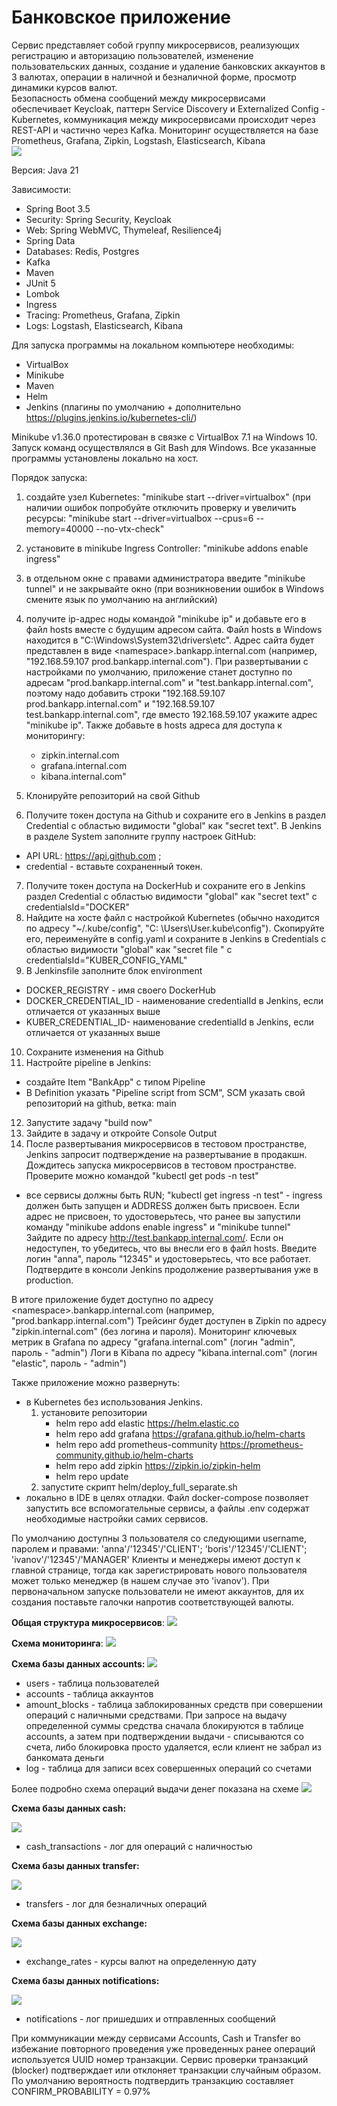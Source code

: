 # Банковское приложение

Сервис представляет собой группу микросервисов, реализующих регистрацию и авторизацию пользователей, изменение
пользовательских данных, создание и удаление банковских аккаунтов в 3 валютах, операции в наличной и безналичной форме,
просмотр динамики курсов валют.  
Безопасность обмена сообщений между микросервисами обеспечивает Keycloak, паттерн Service Discovery и
Externalized Config - Kubernetes, коммуникация между микросервисами происходит через REST-API и частично через Kafka.
Мониторинг осуществляется на базе Prometheus, Grafana, Zipkin, Logstash, Elasticsearch, Kibana  
![](/readme/front.png)

Версия: Java 21

Зависимости:

* Spring Boot 3.5
* Security: Spring Security, Keycloak
* Web: Spring WebMVC, Thymeleaf, Resilience4j
* Spring Data
* Databases: Redis, Postgres
* Kafka
* Maven
* JUnit 5
* Lombok
* Ingress
* Tracing: Prometheus, Grafana, Zipkin
* Logs: Logstash, Elasticsearch, Kibana

Для запуска программы на локальном компьютере необходимы:

* VirtualBox
* Minikube
* Maven
* Helm
* Jenkins (плагины по умолчанию + дополнительно https://plugins.jenkins.io/kubernetes-cli/)

Minikube v1.36.0 протестирован в связке с VirtualBox 7.1 на Windows 10. Запуск команд осуществлялся в Git Bash для
Windows.
Все указанные программы установлены локально на хост.

Порядок запуска:

1) создайте узел Kubernetes: "minikube start --driver=virtualbox"
   (при наличии ошибок попробуйте отключить проверку и увеличить ресурсы:
   "minikube start --driver=virtualbox --cpus=6 --memory=40000 --no-vtx-check"
2) установите в minikube Ingress Controller: "minikube addons enable ingress"
3) в отдельном окне с правами администратора введите "minikube tunnel" и не закрывайте окно
   (при возникновении ошибок в Windows смените язык по умолчанию на английский)
4) получите ip-aдрес ноды командой "minikube ip" и добавьте его в файл hosts вместе с будущим адресом сайта.
   Файл hosts в Windows находится в "C:\Windows\System32\drivers\etc".
   Адрес сайта будет представлен в виде \<namespace\>.bankapp.internal.com (например, "192.168.59.107
   prod.bankapp.internal.com").
   При развертывании с настройками по умолчанию, приложение станет доступно
   по адресам "prod.bankapp.internal.com" и "test.bankapp.internal.com", поэтому надо добавить строки
   "192.168.59.107 prod.bankapp.internal.com" и "192.168.59.107 test.bankapp.internal.com", где вместо 192.168.59.107
   укажите
   адрес "minikube ip".
   Также добавьте в hosts адреса для доступа к мониторингу:
    * zipkin.internal.com
    * grafana.internal.com
    * kibana.internal.com"

5) Клонируйте репозиторий на свой Github
6) Получите токен доступа на Github и сохраните его в Jenkins в раздел Credential с областью видимости "global" как
   "secret text". В Jenkins в разделе System заполните группу настроек GitHub:

* API URL:  https://api.github.com ;
* credential - вставьте сохраненный токен.

7) Получите токен доступа на DockerHub и сохраните его в Jenkins раздел Credential с областью видимости "global" как
   "secret text" с credentialsId="DOCKER"
8) Найдите на хосте файл с настройкой Kubernetes (обычно находится по адресу "~/.kube/config", "C:
   \Users\User\.kube\config").
   Скопируйте его, переименуйте в config.yaml и сохраните в Jenkins в Credentials с областью видимости "global"
   как "secret file " с credentialsId="KUBER_CONFIG_YAML"
9) В Jenkinsfile заполните блок environment

* DOCKER_REGISTRY - имя своего DockerHub
* DOCKER_CREDENTIAL_ID - наименование credentialId в Jenkins, если отличается от указанных выше
* KUBER_CREDENTIAL_ID- наименование credentialId в Jenkins, если отличается от указанных выше

10) Сохраните изменения на Github
11) Настройте pipeline в Jenkins:

* создайте Item "BankApp" с типом Pipeline
* В Definition указать "Pipeline script from SCM", SCM указать свой репозиторий на github, ветка: main

12) Запустите задачу "build now"
13) Зайдите в задачу и откройте Console Output
14) После развертывания микросервисов в тестовом пространстве, Jenkins запросит подтверждение на развертывание в
    продакшн.
    Дождитесь запуска микросервисов в тестовом пространстве. Проверите можно командой "kubectl get pods -n test"

- все сервисы должны быть RUN; "kubectl get ingress -n test" - ingress должен быть запущен и ADDRESS должен быть
  присвоен.
  Если адрес не присвоен, то удостоверьтесь, что ранее вы запустили команду "minikube addons enable ingress" и "minikube
  tunnel"
  Зайдите по адресу http://test.bankapp.internal.com/. Если он недоступен, то убедитесь, что вы внесли его в файл hosts.
  Введите логин "anna", пароль "12345" и удостоверьтесь, что все работает.
  Подтвердите в консоли Jenkins продолжение развертывания уже в production. 

В итоге приложение будет доступно по адресу \<namespace\>.bankapp.internal.com (например, "prod.bankapp.internal.com")
Трейсинг будет доступен в Zipkin по адресу "zipkin.internal.com" (без логина и пароля). Мониторинг ключевых метрик в Grafana по адресу "grafana.internal.com" (логин "admin", пароль - "admin")
Логи в Kibana по адресу "kibana.internal.com" (логин "elastic", пароль - "admin")

Также приложение можно развернуть:

* в Kubernetes без использования Jenkins.
    1) установите репозитории
        * helm repo add elastic https://helm.elastic.co
        * helm repo add grafana https://grafana.github.io/helm-charts
        * helm repo add prometheus-community https://prometheus-community.github.io/helm-charts
        * helm repo add zipkin https://zipkin.io/zipkin-helm
        * helm repo update
    2) запустите скрипт helm/deploy_full_separate.sh
* локально в IDE в целях отладки. Файл docker-compose позволяет запустить все вспомогательные сервисы, а файлы .env
  содержат необходимые настройки самих сервисов.

По умолчанию доступны 3 пользователя со следующими username, паролем и правами:
'anna'/'12345'/'CLIENT'; 'boris'/'12345'/'CLIENT'; 'ivanov'/'12345'/'MANAGER'
Клиенты и менеджеры имеют доступ к главной странице, тогда как зарегистрировать нового пользователя может только
менеджер (в нашем случае это 'ivanov').
При первоначальном запуске пользователи не имеют аккаунтов, для их создания поставьте галочки напротив соответствующей
валюты.

**Общая структура микросервисов**:
![](/readme/all_micro.png)

**Схема мониторинга**:
![](/readme/monitoring.png)

**Схема базы данных accounts:**
![](/readme/accounts_db.png)

* users - таблица пользователей
* accounts - таблица аккаунтов
* amount_blocks - таблица заблокированных средств при совершении операций с наличными средствами. При запросе на выдачу
  определенной суммы средства сначала блокируются в таблице accounts, а затем при подтверждении выдачи - списываются со
  счета,
  либо блокировка просто удаляется, если клиент не забрал из банкомата деньги
* log - таблица для записи всех совершенных операций со счетами

Более подробно схема операций выдачи денег показана на схеме
![](/readme/withdrawal.png)

**Схема базы данных cash:**

![](/readme/cash_db.png)

* cash_transactions - лог для операций с наличностью

**Схема базы данных transfer:**

![](/readme/transfer_db.png)

* transfers - лог для безналичных операций

**Схема базы данных exchange:**

![](/readme/exchange_db.png)

* exchange_rates - курсы валют на определенную дату

**Схема базы данных notifications:**

![](/readme/notifications_db.png)

* notifications - лог пришедших и отправленных сообщений

При коммуникации между сервисами Accounts, Cash и Transfer во избежание повторного проведения уже проведенных ранее
операций используется UUID номер транзакции.
Сервис проверки транзакций (blocker) подтверждает или отклоняет транзакции случайным образом.
По умолчанию вероятность подтвердить транзакцию составляет CONFIRM_PROBABILITY = 0.97%